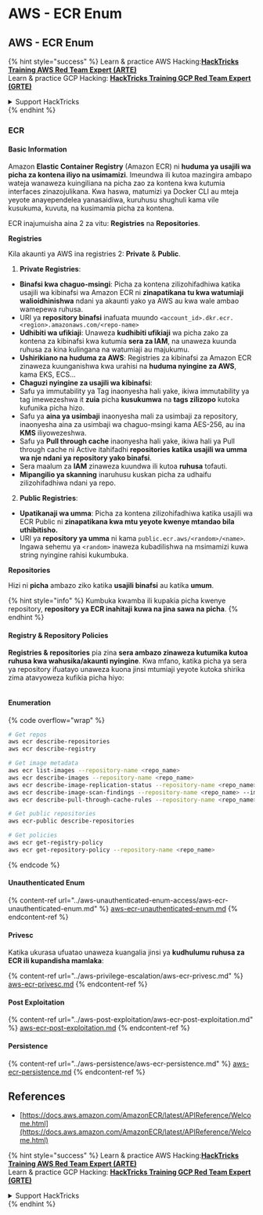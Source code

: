 # AWS - ECR Enum

## AWS - ECR Enum

{% hint style="success" %}
Learn & practice AWS Hacking:<img src="../../../.gitbook/assets/image (1) (1) (1) (1).png" alt="" data-size="line">[**HackTricks Training AWS Red Team Expert (ARTE)**](https://training.hacktricks.xyz/courses/arte)<img src="../../../.gitbook/assets/image (1) (1) (1) (1).png" alt="" data-size="line">\
Learn & practice GCP Hacking: <img src="../../../.gitbook/assets/image (2) (1).png" alt="" data-size="line">[**HackTricks Training GCP Red Team Expert (GRTE)**<img src="../../../.gitbook/assets/image (2) (1).png" alt="" data-size="line">](https://training.hacktricks.xyz/courses/grte)

<details>

<summary>Support HackTricks</summary>

* Check the [**subscription plans**](https://github.com/sponsors/carlospolop)!
* **Join the** 💬 [**Discord group**](https://discord.gg/hRep4RUj7f) or the [**telegram group**](https://t.me/peass) or **follow** us on **Twitter** 🐦 [**@hacktricks\_live**](https://twitter.com/hacktricks_live)**.**
* **Share hacking tricks by submitting PRs to the** [**HackTricks**](https://github.com/carlospolop/hacktricks) and [**HackTricks Cloud**](https://github.com/carlospolop/hacktricks-cloud) github repos.

</details>
{% endhint %}

### ECR

#### Basic Information

Amazon **Elastic Container Registry** (Amazon ECR) ni **huduma ya usajili wa picha za kontena iliyo na usimamizi**. Imeundwa ili kutoa mazingira ambapo wateja wanaweza kuingiliana na picha zao za kontena kwa kutumia interfaces zinazojulikana. Kwa haswa, matumizi ya Docker CLI au mteja yeyote anayependelea yanasaidiwa, kuruhusu shughuli kama vile kusukuma, kuvuta, na kusimamia picha za kontena.

ECR inajumuisha aina 2 za vitu: **Registries** na **Repositories**.

**Registries**

Kila akaunti ya AWS ina registries 2: **Private** & **Public**.

1. **Private Registries**:

* **Binafsi kwa chaguo-msingi**: Picha za kontena zilizohifadhiwa katika usajili wa kibinafsi wa Amazon ECR ni **zinapatikana tu kwa watumiaji walioidhinishwa** ndani ya akaunti yako ya AWS au kwa wale ambao wamepewa ruhusa.
* URI ya **repository binafsi** inafuata muundo `<account_id>.dkr.ecr.<region>.amazonaws.com/<repo-name>`
* **Udhibiti wa ufikiaji**: Unaweza **kudhibiti ufikiaji** wa picha zako za kontena za kibinafsi kwa kutumia **sera za IAM**, na unaweza kuunda ruhusa za kina kulingana na watumiaji au majukumu.
* **Ushirikiano na huduma za AWS**: Registries za kibinafsi za Amazon ECR zinaweza kuunganishwa kwa urahisi na **huduma nyingine za AWS**, kama EKS, ECS...
* **Chaguzi nyingine za usajili wa kibinafsi**:
* Safu ya immutability ya Tag inaonyesha hali yake, ikiwa immutability ya tag imewezeshwa it **zuia** picha **kusukumwa** na **tags zilizopo** kutoka kufunika picha hizo.
* Safu ya **aina ya usimbaji** inaonyesha mali za usimbaji za repository, inaonyesha aina za usimbaji wa chaguo-msingi kama AES-256, au ina **KMS** iliyowezeshwa.
* Safu ya **Pull through cache** inaonyesha hali yake, ikiwa hali ya Pull through cache ni Active itahifadhi **repositories katika usajili wa umma wa nje ndani ya repository yako binafsi**.
* Sera maalum za **IAM** zinaweza kuundwa ili kutoa **ruhusa** tofauti.
* **Mipangilio ya skanning** inaruhusu kuskan picha za udhaifu zilizohifadhiwa ndani ya repo.

2. **Public Registries**:

* **Upatikanaji wa umma**: Picha za kontena zilizohifadhiwa katika usajili wa ECR Public ni **zinapatikana kwa mtu yeyote kwenye mtandao bila uthibitisho.**
* URI ya **repository ya umma** ni kama `public.ecr.aws/<random>/<name>`. Ingawa sehemu ya `<random>` inaweza kubadilishwa na msimamizi kuwa string nyingine rahisi kukumbuka.

**Repositories**

Hizi ni **picha** ambazo ziko katika **usajili binafsi** au katika **umum**.

{% hint style="info" %}
Kumbuka kwamba ili kupakia picha kwenye repository, **repository ya ECR inahitaji kuwa na jina sawa na picha**.
{% endhint %}

#### Registry & Repository Policies

**Registries & repositories** pia zina **sera ambazo zinaweza kutumika kutoa ruhusa kwa wahusika/akaunti nyingine**. Kwa mfano, katika picha ya sera ya repository ifuatayo unaweza kuona jinsi mtumiaji yeyote kutoka shirika zima atavyoweza kufikia picha hiyo:

<figure><img src="../../../.gitbook/assets/image (280).png" alt=""><figcaption></figcaption></figure>

#### Enumeration

{% code overflow="wrap" %}
```bash
# Get repos
aws ecr describe-repositories
aws ecr describe-registry

# Get image metadata
aws ecr list-images --repository-name <repo_name>
aws ecr describe-images --repository-name <repo_name>
aws ecr describe-image-replication-status --repository-name <repo_name> --image-id <image_id>
aws ecr describe-image-scan-findings --repository-name <repo_name> --image-id <image_id>
aws ecr describe-pull-through-cache-rules --repository-name <repo_name> --image-id <image_id>

# Get public repositories
aws ecr-public describe-repositories

# Get policies
aws ecr get-registry-policy
aws ecr get-repository-policy --repository-name <repo_name>
```
{% endcode %}

#### Unauthenticated Enum

{% content-ref url="../aws-unauthenticated-enum-access/aws-ecr-unauthenticated-enum.md" %}
[aws-ecr-unauthenticated-enum.md](../aws-unauthenticated-enum-access/aws-ecr-unauthenticated-enum.md)
{% endcontent-ref %}

#### Privesc

Katika ukurasa ufuatao unaweza kuangalia jinsi ya **kudhulumu ruhusa za ECR ili kupandisha mamlaka**:

{% content-ref url="../aws-privilege-escalation/aws-ecr-privesc.md" %}
[aws-ecr-privesc.md](../aws-privilege-escalation/aws-ecr-privesc.md)
{% endcontent-ref %}

#### Post Exploitation

{% content-ref url="../aws-post-exploitation/aws-ecr-post-exploitation.md" %}
[aws-ecr-post-exploitation.md](../aws-post-exploitation/aws-ecr-post-exploitation.md)
{% endcontent-ref %}

#### Persistence

{% content-ref url="../aws-persistence/aws-ecr-persistence.md" %}
[aws-ecr-persistence.md](../aws-persistence/aws-ecr-persistence.md)
{% endcontent-ref %}

## References

* [https://docs.aws.amazon.com/AmazonECR/latest/APIReference/Welcome.html](https://docs.aws.amazon.com/AmazonECR/latest/APIReference/Welcome.html)

{% hint style="success" %}
Learn & practice AWS Hacking:<img src="../../../.gitbook/assets/image (1) (1) (1) (1).png" alt="" data-size="line">[**HackTricks Training AWS Red Team Expert (ARTE)**](https://training.hacktricks.xyz/courses/arte)<img src="../../../.gitbook/assets/image (1) (1) (1) (1).png" alt="" data-size="line">\
Learn & practice GCP Hacking: <img src="../../../.gitbook/assets/image (2) (1).png" alt="" data-size="line">[**HackTricks Training GCP Red Team Expert (GRTE)**<img src="../../../.gitbook/assets/image (2) (1).png" alt="" data-size="line">](https://training.hacktricks.xyz/courses/grte)

<details>

<summary>Support HackTricks</summary>

* Check the [**subscription plans**](https://github.com/sponsors/carlospolop)!
* **Join the** 💬 [**Discord group**](https://discord.gg/hRep4RUj7f) or the [**telegram group**](https://t.me/peass) or **follow** us on **Twitter** 🐦 [**@hacktricks\_live**](https://twitter.com/hacktricks_live)**.**
* **Share hacking tricks by submitting PRs to the** [**HackTricks**](https://github.com/carlospolop/hacktricks) and [**HackTricks Cloud**](https://github.com/carlospolop/hacktricks-cloud) github repos.

</details>
{% endhint %}
